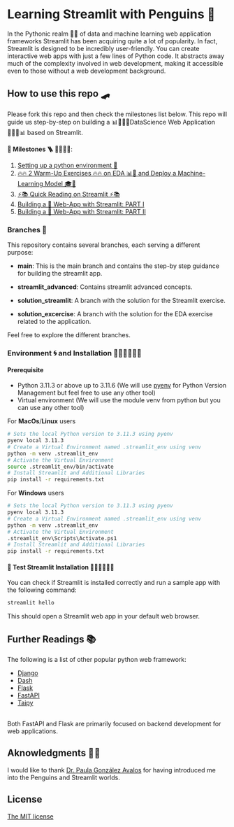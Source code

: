 # Learning Streamlit with Penguins 🐧 
In the Pythonic realm 🐍👑  of data and machine learning web application frameworks Streamlit has been acquiring quite a lot of popularity. In fact, Streamlit is designed  to be incredibly user-friendly. You can create interactive web apps with just a few lines of Python code. It abstracts away much of the complexity involved in web development, making it accessible even to those without a web development background. 

## How to use this repo 🛹
Please fork this repo and then check the milestones list below.
This repo will guide us step-by-step on building a 📊🧑🏽‍🔬DataScience Web Application 🧑🏽‍🔬📊 based on Streamlit. 

__🗿 Milestones 🪜 🎯👷🏽‍♀️__:
1. [Setting up a python environment 🐍](README.md#environment-🌀-and-installation-👩🏽‍🔧👨🏽‍🔧)
2. [🔥🔥 2 Warm-Up Exercises 🔥🔥 on EDA 📊🌈 and  Deploy a Machine-Learning Model 🎓🤖](warmup_exercises/README.md)
3. [⚡️📚 Quick Reading on Streamlit ⚡️📚](streamlit_exercise/streamlit.md)
4. [Building a 🐧 Web-App with Streamlit: PART I](streamlit_exercise/EDA_st_tutorial.md)
5. [Building a 🐧 Web-App with Streamlit: PART II](streamlit_exercise/predict_st_tutorial.md)

### Branches 🌱

This repository contains several branches, each serving a different purpose:

- **main**: This is the main branch and contains the step-by step guidance for building the streamlit app.
- **streamlit_advanced**: Contains streamlit advanced concepts.

- **solution_streamlit**: A branch with the solution for the Streamlit exercise.
- **solution_excercise**: A branch with the solution for the EDA exercise related to the application.

Feel free to explore the different branches.

### Environment 🌀 and Installation 👩🏽‍🔧👨🏽‍🔧
#### Prerequisite
+ Python 3.11.3 or above up to 3.11.6 (We will use [pyenv](https://github.com/pyenv/pyenv#simple-python-version-management-pyenv) for Python Version Management but feel free to use any other tool)
+ Virtual environment (We will use the module venv from python but you can use any other tool)


For __MacOs__/__Linux__ users
```bash
# Sets the local Python version to 3.11.3 using pyenv
pyenv local 3.11.3 
# Create a Virtual Environment named .streamlit_env using venv
python -m venv .streamlit_env
# Activate the Virtual Environment
source .streamlit_env/bin/activate
# Install Streamlit and Additional Libraries
pip install -r requirements.txt
```

For __Windows__ users


```bash
# Sets the local Python version to 3.11.3 using pyenv
pyenv local 3.11.3 
# Create a Virtual Environment named .streamlit_env using venv
python -m venv .streamlit_env
# Activate the Virtual Environment
.streamlit_env\Scripts\Activate.ps1
# Install Streamlit and Additional Libraries
pip install -r requirements.txt
```



#### 🧪 Test Streamlit Installation 👨🏽‍🔧👩🏽‍🔧
You can check if Streamlit is installed correctly and run a sample app with the following command:
```bash
streamlit hello
```
This should open a Streamlit web app in your default web browser. 

## Further Readings 📚
The following is a list of other popular python web framework:
+ [Django](https://www.djangoproject.com)
+ [Dash](https://dash.plotly.com)
+ [Flask](https://flask.palletsprojects.com/en/3.0.x/)
+ [FastAPI](https://fastapi.tiangolo.com)
+ [Taipy](https://docs.taipy.io)
<br>
Both FastAPI and Flask are primarily focused on backend development for web applications.


## Aknowledgments 🙏🏼
I would like to thank [Dr. Paula González Avalos](https://github.com/pga99?tab=repositories) for having introduced me into the Penguins and Streamlit worlds. 


## License
[The MIT license](LICENSE)
